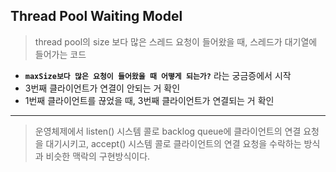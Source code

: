 ## Thread Pool Waiting Model

> thread pool의 size 보다 많은 스레드 요청이 들어왔을 때, 스레드가 대기열에 들어가는 코드

- **`maxSize보다 많은 요청이 들어왔을 때 어떻게 되는가?`** 라는 궁금증에서 시작
- 3번째 클라이언트가 연결이 안되는 거 확인
- 1번째 클라이언트를 끊었을 때, 3번째 클라이언트가 연결되는 거 확인

---
> 운영체제에서 listen() 시스템 콜로 backlog queue에 클라이언트의 연결 요청을 대기시키고, accept() 시스템 콜로 클라이언트의 연결 요청을 수락하는 방식과 비슷한 맥락의 구현방식이다.
